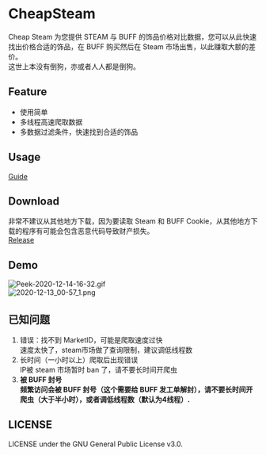 # CheapSteam
Cheap Steam 为您提供 STEAM 与 BUFF 的饰品价格对比数据，您可以从此快速找出价格合适的饰品，在 BUFF 购买然后在 Steam 市场出售，以此赚取大额的差价。  
这世上本没有倒狗，亦或者人人都是倒狗。  

## Feature
+ 使用简单
+ 多线程高速爬取数据
+ 多数据过滤条件，快速找到合适的饰品

## Usage
[Guide](https://github.com/YukiCoco/CheapSteam/blob/master/Guide.md)

## Download
非常不建议从其他地方下载，因为要读取 Steam 和 BUFF Cookie，从其他地方下载的程序有可能会包含恶意代码导致财产损失。  
[Release](https://github.com/YukiCoco/CheapSteam/releases)

## Demo
![Peek-2020-12-14-16-32.gif](https://cdnimg.kurisu.moe/images/2020/12/14/Peek-2020-12-14-16-32.gif)  
![2020-12-13_00-57_1.png](https://cdnimg.kurisu.moe/images/2020/12/13/2020-12-13_00-57_1.png)

## 已知问题  
1. 错误：找不到 MarketID，可能是爬取速度过快  
速度太快了，steam市场做了查询限制，建议调低线程数  
2. 长时间（一小时以上）爬取后出现错误  
IP被 steam 市场暂时 ban 了，请不要长时间开爬虫  
3. **被 BUFF 封号**  
**频繁访问会被 BUFF 封号（这个需要给 BUFF 发工单解封），请不要长时间开爬虫（大于半小时），或者调低线程数（默认为4线程）.**

## LICENSE
LICENSE under the GNU General Public License v3.0.

